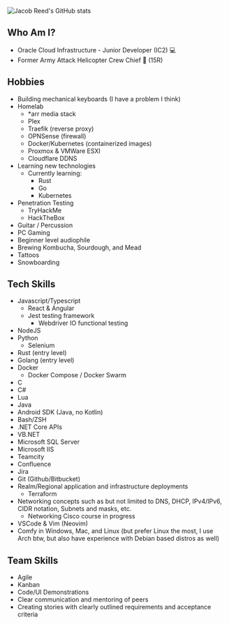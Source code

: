 ![Jacob Reed's GitHub stats](https://github-readme-stats.vercel.app/api?username=jacobrreed&show_icons=true&theme=dracula)

## Who Am I?
 - Oracle Cloud Infrastructure -  Junior Developer (IC2) 💻
 - Former Army Attack Helicopter Crew Chief 🚁 (15R)

## Hobbies
 - Building mechanical keyboards (I have a problem I think)
 - Homelab
   - *arr media stack
   - Plex
   - Traefik (reverse proxy)
   - OPNSense (firewall)
   - Docker/Kubernetes (containerized images)
   - Proxmox & VMWare ESXI
   - Cloudflare DDNS 
 - Learning new technologies
   - Currently learning:
      - Rust
      - Go
      - Kubernetes
 - Penetration Testing
     - TryHackMe
     - HackTheBox
 - Guitar / Percussion
 - PC Gaming
 - Beginner level audiophile
 - Brewing Kombucha, Sourdough, and Mead
 - Tattoos
 - Snowboarding

## Tech Skills
 - Javascript/Typescript
   - React & Angular
   - Jest testing framework
     - Webdriver IO functional testing
 - NodeJS
 - Python
   - Selenium
 - Rust (entry level)
 - Golang (entry level)
 - Docker
   - Docker Compose / Docker Swarm
 - C
 - C#
 - Lua
 - Java
 - Android SDK (Java, no Kotlin)
 - Bash/ZSH
 - .NET Core APIs
 - VB.NET
 - Microsoft SQL Server
 - Microsoft IIS
 - Teamcity
 - Confluence
 - Jira
 - Git (Github/Bitbucket)
 - Realm/Regional application and infrastructure deployments
   - Terraform
 - Networking concepts such as but not limited to DNS, DHCP, IPv4/IPv6, CIDR notation, Subnets and masks, etc.
   - Networking Cisco course in progress
 - VSCode & Vim (Neovim)
 - Comfy in Windows, Mac, and Linux (but prefer Linux the most, I use Arch btw, but also have experience with Debian based distros as well)

## Team Skills
 - Agile
 - Kanban
 - Code/UI Demonstrations
 - Clear communication and mentoring of peers
 - Creating stories with clearly outlined requirements and acceptance criteria

